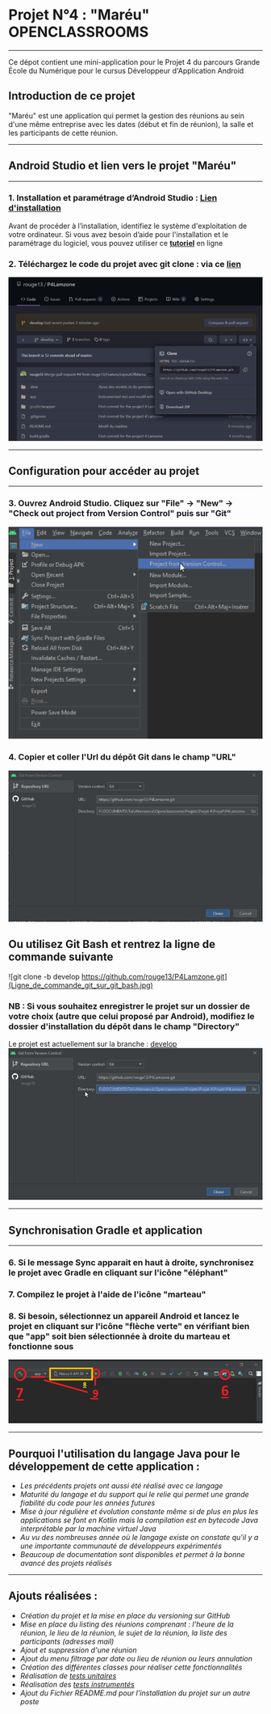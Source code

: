 # **Projet N°4 : "Maréu" OPENCLASSROOMS**
_________________________________________________________________________________________________________________

Ce dépot contient une mini-application pour le Projet 4 du parcours Grande École du Numérique pour le cursus Développeur d'Application Android

## Introduction de ce projet

"Maréu" est une application qui permet la gestion des réunions au sein d'une même entreprise avec les dates (début et fin de réunion), la salle et les participants de cette réunion.
_________________________________________________________________________________________________________________

## Android Studio et lien vers le projet **"Maréu"**
_________________________________________________________________________________________________________________
### 1. Installation et paramétrage d’Android Studio :  **[Lien d'installation](https://developer.android.com/studio)**
Avant de procéder à l’installation, identifiez le système d'exploitation de votre ordinateur. Si vous avez besoin d’aide pour l'installation et le paramétrage du logiciel, vous pouvez utiliser ce **[tutoriel](https://www.tutorialspoint.com/android/android_studio.htm)** en ligne

### 2. Téléchargez le code du projet avec git clone : **via ce [lien](https://github.com/rouge13/P4Lamzone/tree/develop)**
![Clone_P4_Mareu.JPG](Clone_P4_Mareu.JPG)
_________________________________________________________________________________________________________________

## Configuration pour accéder au projet
_________________________________________________________________________________________________________________

### 3. Ouvrez Android Studio. Cliquez sur "File" -> "New" -> "Check out project from Version Control" puis sur "Git"
![Check_out_project_from_version_control.jpg](Check_out_project_from_version_control.jpg)

### 4. Copier et coller l'Url du dépôt Git dans le champ "URL"
![Copier_coller_URL.JPG](Copier_coller_URL.JPG)

## Ou utilisez Git Bash et rentrez la ligne de commande suivante
![git clone -b develop https://github.com/rouge13/P4Lamzone.git](Ligne_de_commande_git_sur_git_bash.jpg)

###  NB : Si vous souhaitez enregistrer le projet sur un dossier de votre choix (autre que celui proposé par Android), modifiez le dossier d'installation du dépôt dans le champ "Directory"
Le projet est actuellement sur la branche : [develop](Branche_actuelle.jpg)
![Saisir_emplacement.JPG](Saisir_emplacement.JPG)

_________________________________________________________________________________________________________________

## Synchronisation Gradle et application
_________________________________________________________________________________________________________________

### 6. Si le message Sync apparait en haut à droite, synchronisez le projet avec Gradle en cliquant sur l'icône "éléphant"

### 7. Compilez le projet à l'aide de l'icône "marteau"

### 8. Si besoin, sélectionnez un appareil Android et lancez le projet en cliquant sur l'icône "flèche verte" en vérifiant bien que "app" soit bien sélectionnée à droite du marteau et fonctionne sous 

![Etape_6_7_8_9_lancement_application.png](Etape_6_7_8_9_lancement_application.png)


_________________________________________________________________________________________________________________

## Pourquoi l'utilisation du langage Java pour le développement de cette application :

- *Les précédents projets ont aussi été réalisé avec ce langage*
- *Maturité du langage et du support qui le relie qui permet une grande fiabilité du code pour les années futures*
- *Mise à jour régulière et évolution constante même si de plus en plus les applications se font en Kotlin mais la compilation est en bytecode Java interprétable par la machine virtuel Java*
- *Au vu des nombreuses année où le langage existe on constate qu'il y a une importante communauté de développeurs expérimentés*
- *Beaucoup de documentation sont disponibles et permet à la bonne avancé des projets réalisés*

_________________________________________________________________________________________________________________

## Ajouts réalisées : 

- *Création du projet et la mise en place du versioning sur GitHub*
- *Mise en place du listing des réunions comprenant : l’heure de la réunion, le lieu de la réunion, le sujet de la réunion, la liste des participants (adresses mail)*
- *Ajout et suppression d'une réunion*
- *Ajout du menu filtrage par date ou lieu de réunion ou leurs annulation*
- *Création des différentes classes pour réaliser cette fonctionnalités*
- *Réalisation de [tests unitaires](https://github.com/rouge13/P4Lamzone/blob/develop/Test%20Results%20-%20MareuServiceTest.html)*
- *Réalisation des [tests instrumentés](https://github.com/rouge13/P4Lamzone/blob/develop/Test%20Results%20-%20ProjectActivitiesTest.html)*
- *Ajout du Fichier README.md pour l'installation du projet sur un autre poste*






















